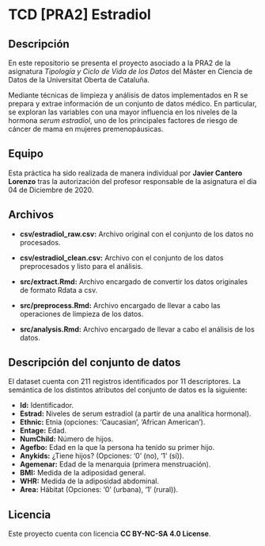 # TCD [PRA2] Estradiol

## Descripción

En este repositorio se presenta el proyecto asociado a la PRA2 de la asignatura _Tipología y Ciclo de Vida de los Datos_ del Máster en Ciencia de Datos de la Universitat Oberta de Cataluña.

Mediante técnicas de limpieza y análisis de datos implementados en R se prepara y extrae información de un conjunto de datos médico. En particular, se exploran las variables con una mayor influencia en los niveles de la hormona _serum estradiol_, uno de los principales factores de riesgo de cáncer de mama en mujeres premenopáusicas.

## Equipo

Esta práctica ha sido realizada de manera individual por **Javier Cantero Lorenzo** tras la autorización del profesor responsable de la asignatura el día 04 de Diciembre de 2020.

## Archivos

- **csv/estradiol_raw.csv:** Archivo original con el conjunto de los datos no procesados.
- **csv/estradiol_clean.csv:** Archivo con el conjunto de los datos preprocesados y listo para el análisis.

- **src/extract.Rmd:** Archivo encargado de convertir los datos originales de formato Rdata a csv.
- **src/preprocess.Rmd:** Archivo encargado de llevar a cabo las operaciones de limpieza de los datos.
- **src/analysis.Rmd:** Archivo encargado de llevar a cabo el análisis de los datos.

## Descripción del conjunto de datos

El dataset cuenta con 211 registros identificados por 11 descriptores. La semántica de los distintos atributos del conjunto de datos es la siguiente:

- **Id:** Identificador.
- **Estrad:** Niveles de serum estradiol (a partir de una analítica hormonal).
- **Ethnic:** Etnia (opciones: ‘Caucasian’, ‘African American’).
- **Entage:** Edad.
- **NumChild:** Número de hijos.
- **Agefbo:** Edad en la que la persona ha tenido su primer hijo.
- **Anykids:** ¿Tiene hijos? (Opciones: ‘0’ (no), ‘1’ (sí)).
- **Agemenar:** Edad de la menarquia (primera menstruación).
- **BMI:** Medida de la adiposidad general.
- **WHR:** Medida de la adiposidad abdominal.
- **Area:** Hábitat (Opciones: ‘0’ (urbana), ‘1’ (rural)).

## Licencia

Este proyecto cuenta con licencia **CC BY-NC-SA 4.0 License**.
